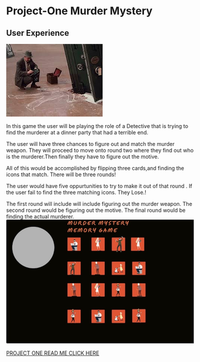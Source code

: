 # Project-One Murder Mystery
## User Experience              
![Alt text](Detective%202.jpeg) 

In this game the user will be playing the role of a Detective that is trying to find the murderer at a dinner party that had a terrible end.   

 The user will have three chances to figure out and match the murder weapon.
They will proceed to move onto round two where they find out who is the  murderer.Then finally they have to figure out the motive.

All of this would be accomplished by flipping three cards,and finding the  icons that match. There will be three rounds!

The user would have five oppurtunities to try to make it out of that round . If the user fail to find the three matching icons. They Lose.!

The first round will include will include figuring out the murder weapon.
The second round would be figuring out the motive.
The final round would be finding the actual murderer.
                ![Alt text](new%20WireFrame.jpeg)
  


[PROJECT ONE READ ME CLICK HERE](https://github.com/Shak94/Project-One)
                  